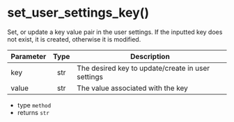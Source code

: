 # set_user_settings_key()
Set, or update a key value pair in the user settings. If the inputted key does not exist, it is created, otherwise it is modified.


|Parameter|Type|Description|
|-----|:------:|-----------|
|key|str|The desired key to update/create in user settings|
|value|str|The value associated with the key|

- type `method`
- returns `str`